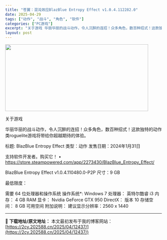 ```yaml
---
title: "苍翼：混沌效应BlazBlue Entropy Effect v1.0.4.112282.0"
date: 2025-04-29
tags: ["动作", "战斗", "角色", "软件"]
categories: ["PC游戏"]
excerpt: "关于游戏 华丽华丽的战斗动作，令人沉醉的连招！众多角色，数百种招式！这款独特的动作类roguelite游戏将带给你超越期待的体验。 标题: BlazBlue Entropy Effect 类型：动作 发售日期：2024年1月31日 支持软件开发者。购买它！ • https://store.steam&hellip;"
layout: post
---
```


<img class="aligncenter size-full wp-image-12431" src="https://2cy.202588.cn/wp-content/uploads/2025/04/2025042902033897.webp" alt="" width="460" height="215" />

关于游戏

华丽华丽的战斗动作，令人沉醉的连招！众多角色，数百种招式！这款独特的动作类roguelite游戏将带给你超越期待的体验。

标题: BlazBlue Entropy Effect
类型：动作
发售日期：2024年1月31日

支持软件开发者。购买它！
• https://store.steampowered.com/app/2273430/BlazBlue_Entropy_Effect/

BlazBlue Entropy Effect v1.0.4.110480.0-P2P
尺寸：9 GB

最低限度：

需要 64 位处理器和操作系统
操作系统*: Windows 7
处理器： 英特尔酷睿 i3
内存： 4 GB RAM
显卡： Nvidia GeForce GTX 950
DirectX： 版本 10
存储空间： 8 GB 可用空间
附加说明： 建议显示分辨率：2560 x 1440

---
📖 **下载地址/原文地址：** 本文最初发布于我的博客网站：[https://2cy.202588.cn/2025/04/12437/](https://2cy.202588.cn/2025/04/12437/)
